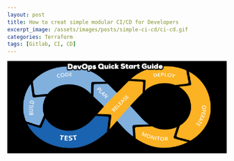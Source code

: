 ```yaml
---
layout: post
title: How to creat simple modular CI/CD for Developers
excerpt_image: /assets/images/posts/simple-ci-cd/ci-cd.gif
categories: Terraform
tags: [Gitlab, CI, CD]
---
```


![banner](/assets/images/posts/simple-ci-cd/ci-cd.gif)

